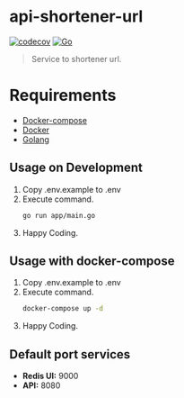 # api-shortener-url

[![codecov](https://codecov.io/github/challenge-mercadolibre-cl/api-shortener-url/branch/main/graph/badge.svg?token=KZFA9Z94CG)](https://codecov.io/github/challenge-mercadolibre-cl/api-shortener-url)
[![Go](https://github.com/challenge-mercadolibre-cl/api-shortener-url/actions/workflows/go.yml/badge.svg?branch=main)](https://github.com/challenge-mercadolibre-cl/api-shortener-url/actions/workflows/go.yml)

> Service to shortener url.

# Requirements

- [Docker-compose](https://docs.docker.com/compose/)
- [Docker](https://www.docker.com/)
- [Golang](https://go.dev/)

## Usage on Development

1. Copy .env.example to .env
2. Execute command.
   ```sh
   go run app/main.go
   ```
3. Happy Coding.

## Usage with docker-compose

1. Copy .env.example to .env
2. Execute command.
   ```sh
   docker-compose up -d
   ```
3. Happy Coding.

## Default port services

- **Redis UI:** 9000
- **API:** 8080
